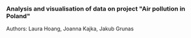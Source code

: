 ### Analysis and visualisation of data on project "Air pollution in Poland"

Authors: Laura Hoang, Joanna Kajka, Jakub Grunas
